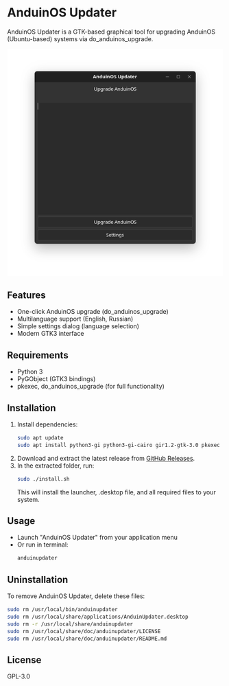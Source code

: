 # AnduinOS Updater

AnduinOS Updater is a GTK-based graphical tool for upgrading AnduinOS (Ubuntu-based) systems via do_anduinos_upgrade.

![Main Window](screenshots/main_window.png)

## Features
- One-click AnduinOS upgrade (do_anduinos_upgrade)
- Multilanguage support (English, Russian)
- Simple settings dialog (language selection)
- Modern GTK3 interface

## Requirements
- Python 3
- PyGObject (GTK3 bindings)
- pkexec, do_anduinos_upgrade (for full functionality)

## Installation
1. Install dependencies:
   ```sh
   sudo apt update
   sudo apt install python3-gi python3-gi-cairo gir1.2-gtk-3.0 pkexec
   ```
2. Download and extract the latest release from [GitHub Releases](https://github.com/Domanffe/AnduinUpdater/releases).
3. In the extracted folder, run:
   ```sh
   sudo ./install.sh
   ```
   This will install the launcher, .desktop file, and all required files to your system.

## Usage
- Launch "AnduinOS Updater" from your application menu
- Or run in terminal:
  ```sh
  anduinupdater
  ```

## Uninstallation
To remove AnduinOS Updater, delete these files:
```sh
sudo rm /usr/local/bin/anduinupdater
sudo rm /usr/local/share/applications/AnduinUpdater.desktop
sudo rm -r /usr/local/share/anduinupdater
sudo rm /usr/local/share/doc/anduinupdater/LICENSE
sudo rm /usr/local/share/doc/anduinupdater/README.md
```

## License
GPL-3.0